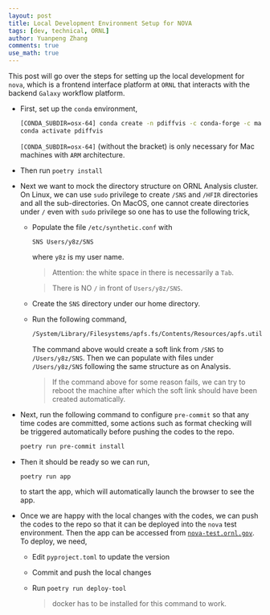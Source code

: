 ```yaml
---
layout: post
title: Local Development Environment Setup for NOVA
tags: [dev, technical, ORNL]
author: Yuanpeng Zhang
comments: true
use_math: true
---
```


This post will go over the steps for setting up the local development for `nova`, which is a frontend interface platform at `ORNL` that interacts with the backend `Galaxy` workflow platform.

- First, set up the `conda` environment,

	```bash
	[CONDA_SUBDIR=osx-64] conda create -n pdiffvis -c conda-forge -c mantid python=3.10 mantid poetry
	conda activate pdiffvis
	```

	`[CONDA_SUBDIR=osx-64]` (without the bracket) is only necessary for Mac machines with `ARM` architecture.

- Then run `poetry install`

- Next we want to mock the directory structure on ORNL Analysis cluster. On Linux, we can use `sudo` privilege to create `/SNS` and `/HFIR` directories and all the sub-directories. On MacOS, one cannot create directories under `/` even with `sudo` privilege so one has to use the following trick,

	- Populate the file `/etc/synthetic.conf` with

		```
		SNS	Users/y8z/SNS
		```

		where `y8z` is my user name.

		> Attention: the white space in there is necessarily a `Tab`.

		> There is NO `/` in front of `Users/y8z/SNS`.

	- Create the `SNS` directory under our home directory.

	- Run the following command,

		```bash
		/System/Library/Filesystems/apfs.fs/Contents/Resources/apfs.util -t
		```

		The command above would create a soft link from `/SNS` to `/Users/y8z/SNS`. Then we can populate with files under `/Users/y8z/SNS` following the same structure as on Analysis.

		> If the command above for some reason fails, we can try to reboot the machine after which the soft link should have been created automatically.

- Next, run the following command to configure `pre-commit` so that any time codes are committed, some actions such as format checking will be triggered automatically before pushing the codes to the repo.

	```bash
	poetry run pre-commit install
	```
- Then it should be ready so we can run,

	```bash
	poetry run app
	```

	to start the app, which will automatically launch the browser to see the app.

- Once we are happy with the local changes with the codes, we can push the codes to the repo so that it can be deployed into the `nova` test environment. Then the app can be accessed from [`nova-test.ornl.gov`](https://nova-test.ornl.gov). To deploy, we need,

	- Edit `pyproject.toml` to update the version

	- Commit and push the local changes

	- Run `poetry run deploy-tool`

		> docker has to be installed for this command to work.